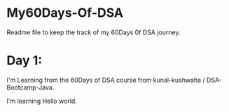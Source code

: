 # My60Days-Of-DSA
Readme file to keep the track of my 60Days 0f DSA journey.

# Day 1:

I'm Learning from the 60Days of DSA course from kunal-kushwaha / DSA-Bootcamp-Java.

I'm learning Hello  world.
